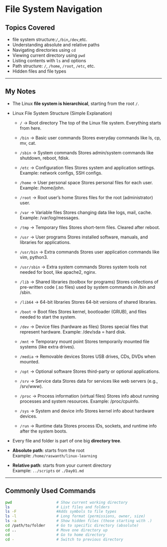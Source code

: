 # File System Navigation

## Topics Covered

- file system structure:`/`,`/bin`,`/dev`,etc.
- Understanding absolute and relative paths
- Navigating directories using `cd`
- Viewing current directory using `pwd`
- Listing contents with `ls` and options
- Path structure: `/`, `/home`, `/root`, `/etc`, etc.
- Hidden files and file types

---

## My Notes

- The Linux **file system is hierarchical**, starting from the root `/`.
- Linux File System Structure (Simple Explanation)

   -  `/` → Root directory
The top of the Linux file system. Everything starts from here.

   - `/bin` → Basic user commands
Stores everyday commands like ls, cp, mv, cat.

   - `/sbin` → System commands
Stores admin/system commands like shutdown, reboot, fdisk.

   - `/etc` → Configuration files
Stores system and application settings. Example: network configs, SSH configs.

   - `/home` → User personal space
Stores personal files for each user. Example: /home/john.

   - `/root` → Root user’s home
Stores files for the root (administrator) user.

   - `/var` → Variable files
Stores changing data like logs, mail, cache. Example: /var/log/messages.

   - `/tmp` → Temporary files
Stores short-term files. Cleared after reboot.

   - `/usr` → User programs
Stores installed software, manuals, and libraries for applications.

   - `/usr/bin` → Extra commands
Stores user application commands like vim, python3.

   - `/usr/sbin` → Extra system commands
Stores system tools not needed for boot, like apache2, nginx.

   - `/lib` → Shared libraries (toolbox for programs)
Stores collections of pre-written code (.so files) used by system commands in /bin and /sbin.

   - `/lib64` → 64-bit libraries
Stores 64-bit versions of shared libraries.

   - `/boot` → Boot files
Stores kernel, bootloader (GRUB), and files needed to start the system.

   - `/dev` → Device files (hardware as files)
Stores special files that represent hardware. Example: /dev/sda = hard disk.

   - `/mnt` → Temporary mount point
Stores temporarily mounted file systems (like extra drives).

   - `/media` → Removable devices
Stores USB drives, CDs, DVDs when mounted.

   - `/opt` → Optional software
Stores third-party or optional applications.

   - `/srv` → Service data
Stores data for services like web servers (e.g., /srv/www).

   - `/proc` → Process information (virtual files)
Stores info about running processes and system resources. Example: /proc/cpuinfo.

   - `/sys` → System and device info
Stores kernel info about hardware devices.

   - `/run` → Runtime data
Stores process IDs, sockets, and runtime info after the system boots.
- Every file and folder is part of one big **directory tree**.
- **Absolute path**: starts from the root  
  Example: `/home/raswanth/linux-learning`
- **Relative path**: starts from your current directory  
  Example: `../scripts` or `./Day01.md`

---

## Commonly Used Commands

```bash
pwd                    # Show current working directory
ls                     # List files and folders
ls -F                  #Adds symbols to file types
ls -l                  # Long format (permissions, owner, size)
ls -a                  # Show hidden files (those starting with .)
cd /path/to/folder     # Go to specific directory (absolute)
cd ..                  # Move one directory up
cd                     # Go to home directory
cd -                   # Switch to previous directory

